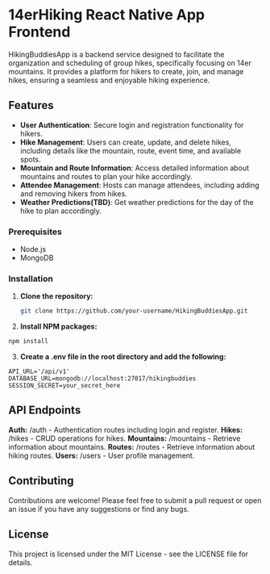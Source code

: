 # 14erHiking React Native App Frontend
HikingBuddiesApp is a backend service designed to facilitate the organization and scheduling of group hikes, specifically focusing on 14er mountains. It provides a platform for hikers to create, join, and manage hikes, ensuring a seamless and enjoyable hiking experience.

## Features
- **User Authentication**: Secure login and registration functionality for hikers.
- **Hike Management**: Users can create, update, and delete hikes, including details like the mountain, route, event time, and available spots.
- **Mountain and Route Information**: Access detailed information about mountains and routes to plan your hike accordingly.
- **Attendee Management**: Hosts can manage attendees, including adding and removing hikers from hikes.
- **Weather Predictions(TBD)**: Get weather predictions for the day of the hike to plan accordingly.

### Prerequisites
- Node.js
- MongoDB


### Installation
1. **Clone the repository:**
   ```sh
   git clone https://github.com/your-username/HikingBuddiesApp.git
   ```
  
2. **Install NPM packages:**

```sh
npm install
```

3. **Create a .env file in the root directory and add the following:**
```
API_URL='/api/v1'
DATABASE_URL=mongodb://localhost:27017/hikingbuddies
SESSION_SECRET=your_secret_here
```



## API Endpoints
**Auth:** /auth - Authentication routes including login and register.
**Hikes:** /hikes - CRUD operations for hikes.
**Mountains:** /mountains - Retrieve information about mountains.
**Routes:** /routes - Retrieve information about hiking routes.
**Users:** /users - User profile management.


## Contributing
Contributions are welcome! Please feel free to submit a pull request or open an issue if you have any suggestions or find any bugs.

## License
This project is licensed under the MIT License - see the LICENSE file for details.